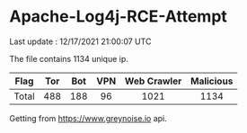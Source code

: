
# Apache-Log4j-RCE-Attempt

Last update : 12/17/2021 21:00:07 UTC

The file contains 1134 unique ip.

| Flag | Tor | Bot | VPN | Web Crawler | Malicious |
| :-:  | :-: | :-: | :-: | :-:         | :-:       |
| Total| 488  | 188  | 96  | 1021          | 1134        |

Getting from https://www.greynoise.io api.